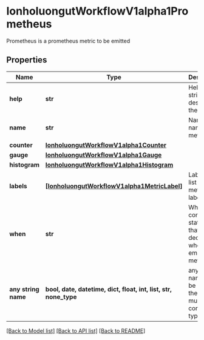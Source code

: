 # IonholuongutWorkflowV1alpha1Prometheus

Prometheus is a prometheus metric to be emitted

## Properties
Name | Type | Description | Notes
------------ | ------------- | ------------- | -------------
**help** | **str** | Help is a string that describes the metric | 
**name** | **str** | Name is the name of the metric | 
**counter** | [**IonholuongutWorkflowV1alpha1Counter**](IonholuongutWorkflowV1alpha1Counter.md) |  | [optional] 
**gauge** | [**IonholuongutWorkflowV1alpha1Gauge**](IonholuongutWorkflowV1alpha1Gauge.md) |  | [optional] 
**histogram** | [**IonholuongutWorkflowV1alpha1Histogram**](IonholuongutWorkflowV1alpha1Histogram.md) |  | [optional] 
**labels** | [**[IonholuongutWorkflowV1alpha1MetricLabel]**](IonholuongutWorkflowV1alpha1MetricLabel.md) | Labels is a list of metric labels | [optional] 
**when** | **str** | When is a conditional statement that decides when to emit the metric | [optional] 
**any string name** | **bool, date, datetime, dict, float, int, list, str, none_type** | any string name can be used but the value must be the correct type | [optional]

[[Back to Model list]](../README.md#documentation-for-models) [[Back to API list]](../README.md#documentation-for-api-endpoints) [[Back to README]](../README.md)


